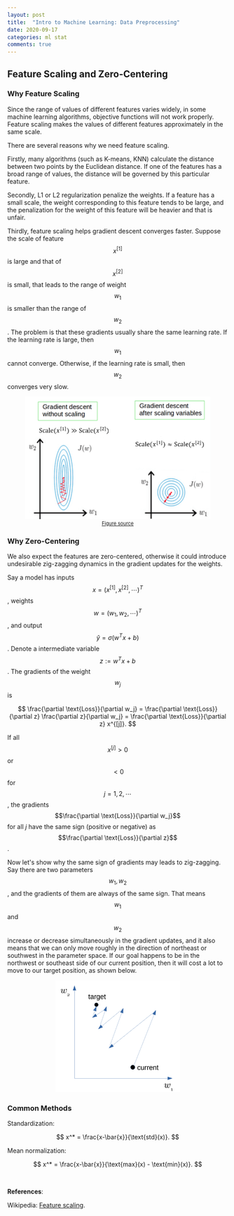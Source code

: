 ```yaml
---
layout: post
title:  "Intro to Machine Learning: Data Preprocessing"
date: 2020-09-17
categories: ml stat
comments: true
---
```


## Feature Scaling and Zero-Centering

### Why Feature Scaling

Since the range of values of different features varies widely, in some machine learning algorithms, objective functions will not work properly. Feature scaling makes the values of different features approximately in the same scale.

There are several reasons why we need feature scaling.

Firstly, many algorithms (such as K-means, KNN) calculate the distance between two points by the Euclidean distance. If one of the features has a broad range of values, the distance will be governed by this particular feature. 

Secondly, L1 or L2 regularization penalize the weights. If a feature has a small scale, the weight corresponding to this feature tends to be large, and the penalization for the weight of this feature will be heavier and that is unfair. 

Thirdly, feature scaling helps gradient descent converges faster. Suppose the scale of feature $$x^{[1]}$$ is large and that of $$x^{[2]}$$ is small, that leads to the range of weight $$w_1$$ is smaller than the range of $$w_2$$. The problem is that these gradients usually share the same learning rate. If the learning rate is large, then $$w_1$$ cannot converge. Otherwise, if the learning rate is small, then $$w_2$$ converges very slow. 

<div style="text-align: center">
<figure>
<img src="../pictures/feature-scaling-and-gradient-descent.png" alt="feature-scaling-and-gradient-descent.png" style="zoom: 50%;" />
<figcaption style="font-size: 80%;"> <a href="https://towardsdatascience.com/all-about-feature-scaling-bcc0ad75cb35">Figure source</a> </figcaption>
</figure>
</div>

### Why Zero-Centering

We also expect the features are zero-centered, otherwise it could introduce undesirable zig-zagging dynamics in the gradient updates for the weights. 

Say a model has inputs $$x = (x^{[1]}, x^{[2]}, \cdots)^T$$, weights $$w=(w_1,w_2,\cdots)^T$$, and output $$\hat{y}=\sigma(w^Tx+b)$$. Denote a intermediate variable $$z:=w^Tx+b$$. The gradients of the weight $$w_j$$ is

$$
\frac{\partial \text{Loss}}{\partial w_j} = \frac{\partial \text{Loss}}{\partial z} \frac{\partial z}{\partial w_j} = \frac{\partial \text{Loss}}{\partial z} x^{[j]}.
$$

If all $$x^{[j]}>0$$ or $$<0$$ for $$j=1,2,\cdots$$, the gradients $$\frac{\partial \text{Loss}}{\partial w_j}$$ for all $j$ have the same sign (positive or negative) as $$\frac{\partial \text{Loss}}{\partial z}$$. 

Now let's show why the same sign of gradients may leads to zig-zagging. Say there are two parameters $$w_1,w_2$$, and the gradients of them are always of the same sign. That means $$w_1$$ and $$w_2$$ increase or decrease simultaneously in the gradient updates, and it also means that we can only move roughly in the direction of northeast or southwest in the parameter space. If our goal happens to be in the northwest or southeast side of our current position, then it will cost a lot to move to our target position, as shown below. 

<div style="text-align: center"> <img src="../pictures/zig-zagging-parameter-updates.png" alt="zig-zagging-parameter-updates" style="zoom: 30%;" />  </div>

### Common Methods

Standardization: 

$$
x^* = \frac{x-\bar{x}}{\text{std}(x)}.
$$

Mean normalization: 

$$
x^* = \frac{x-\bar{x}}{\text{max}(x) - \text{min}(x)}.
$$

<br>

**References**: 

Wikipedia: [Feature scaling](https://en.wikipedia.org/w/index.php?title=Feature_scaling).